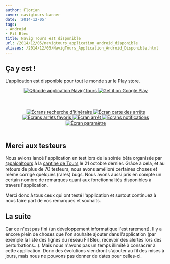```yaml
---
author: Florian
cover: navigtours-banner
date: '2014-12-05'
tags:
- Android
- Fil Bleu
title: Navig'Tours est disponible
url: /2014/12/05/navigtours_application_android_disponible
aliases: /2014/12/05/NavigTours_Application_Android_Disponible.html
---
```



## Ça y est !
L'application est disponible pour tout le monde sur le Play store.

<div style="text-align:center;margin-bottom:50px">
    <a href="https://play.google.com/store/apps/details?id=com.codetroopers.transport.tours">
        <img class="medium" alt="QRcode application Navig'Tours" src="/images/postNavigTours2/qrCode_playstore_navigtours.png" />
    </a>
    <a href="https://play.google.com/store/apps/details?id=com.codetroopers.transport.tours">
        <img alt="Get it on Google Play" src="https://developer.android.com/images/brand/fr_generic_rgb_wo_60.png" />
    </a>
</div>



<div style="text-align:center;margin:50px">
    <a href="/images/postNavigTours2/preview_search.png" data-lightbox="group-1" title="Écrans recherche d'itinéraire" class="inlineBoxes">
        <img class="medium" src="/images/postNavigTours2/preview_search.png" alt="Écrans recherche d'itinéraire"/>
    </a>
    <a href="/images/postNavigTours2/preview_map.png" data-lightbox="group-1" title="Écran carte des arrêts" class="inlineBoxes">
        <img class="medium" src="/images/postNavigTours2/preview_map.png" alt="Écran carte des arrêts"/>
    </a>
    <a href="/images/postNavigTours2/preview_favorite.png" data-lightbox="group-1" title="Écrans arrêts favoris" class="inlineBoxes">
        <img class="medium" src="/images/postNavigTours2/preview_favorite.png" alt="Écrans arrêts favoris"/>
    </a>
    <a href="/images/postNavigTours2/preview_stop_detail.png" data-lightbox="group-1" title="Écran arrêt" class="inlineBoxes">
        <img class="medium" src="/images/postNavigTours2/preview_stop_detail.png" alt="Écran arrêt"/>
    </a>
    <a href="/images/postNavigTours2/preview_notifications.png" data-lightbox="group-1" title="Écrans notifications" class="inlineBoxes">
        <img class="medium" src="/images/postNavigTours2/preview_notifications.png" alt="Écrans notifications"/>
    </a>
    <a href="/images/postNavigTours2/preview_settings.png" data-lightbox="group-1" title="Écran paramètre" class="inlineBoxes">
        <img class="medium" src="/images/postNavigTours2/preview_settings.png" alt="Écran paramètre"/>
    </a>
</div>

## Merci aux testeurs
Nous avions lancé l'application en test lors de la soirée bêta organisée par [@paloaltours](https://twitter.com/paloaltours) à la [cantine de Tours](https://twitter.com/cantinebtatours) le 21 octobre dernier.
Grâce à cela, et au retours de plus de 70 testeurs, nous avons amélioré certaines choses et même corrigé quelques (rares) bugs.
Nous avons aussi pris en compte un certain nombre de remarques quant aux fonctionnalités disponibles à travers l'application.

Merci donc à tous ceux qui ont testé l'application et surtout continuez à nous faire part de vos remarques et souhaits.


## La suite
Car ce n'est pas fini (un développement informatique l'est rarement).
Il y a encore plein de choses que l'on souhaite ajouter dans l'application (par exemple la liste des lignes du réseau Fil Bleu, recevoir des alertes lors des perturbations…).
Mais nous n'avons pas un temps illimité à consacrer à cette application. Donc des évolutions viendront s'ajouter au fil des mises à jours, mais nous ne pouvons pas donner de dates pour celles-ci.
